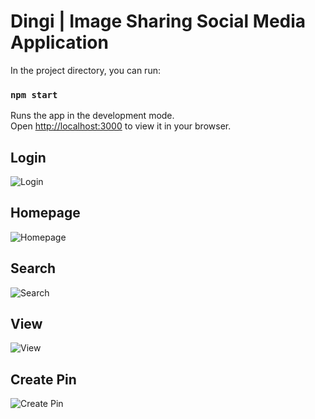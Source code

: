 # Dingi | Image Sharing Social Media Application


In the project directory, you can run:

### `npm start`

Runs the app in the development mode.\
Open [http://localhost:3000](http://localhost:3000) to view it in your browser.


## Login 
![Login](https://user-images.githubusercontent.com/74035623/172039620-eb7db67f-522b-4a9e-8d0a-e3c33d21b13a.png)

## Homepage
![Homepage](https://user-images.githubusercontent.com/74035623/172039629-b18d9266-aca9-4fe3-86fc-1c1a9403f004.PNG)

## Search
![Search](https://user-images.githubusercontent.com/74035623/172039645-0198c196-7ead-4677-82df-3174dda5b6f4.png)

## View
![View](https://user-images.githubusercontent.com/74035623/172039652-7ede4c8f-1b8f-461c-8543-2a62dd2f7564.png)

## Create Pin
![Create Pin](https://user-images.githubusercontent.com/74035623/172039659-35b786d4-cfd3-4f20-8baf-c328c5ed93d0.png)

